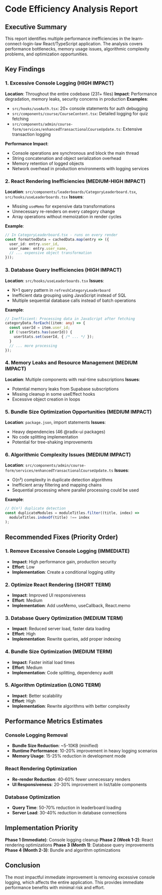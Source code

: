# Code Efficiency Analysis Report

## Executive Summary

This report identifies multiple performance inefficiencies in the learn-connect-login-law React/TypeScript application. The analysis covers performance bottlenecks, memory usage issues, algorithmic complexity problems, and optimization opportunities.

## Key Findings

### 1. Excessive Console Logging (HIGH IMPACT)
**Location**: Throughout the entire codebase (231+ files)
**Impact**: Performance degradation, memory leaks, security concerns in production
**Examples**:
- `src/hooks/useAuth.tsx`: 20+ console statements for auth debugging
- `src/components/course/CourseContent.tsx`: Detailed logging for quiz fetching
- `src/components/admin/course-form/services/enhancedTransactionalCourseUpdate.ts`: Extensive transaction logging

**Performance Impact**:
- Console operations are synchronous and block the main thread
- String concatenation and object serialization overhead
- Memory retention of logged objects
- Network overhead in production environments with logging services

### 2. React Rendering Inefficiencies (MEDIUM-HIGH IMPACT)
**Location**: `src/components/leaderboards/CategoryLeaderboard.tsx`, `src/hooks/useLeaderboards.tsx`
**Issues**:
- Missing `useMemo` for expensive data transformations
- Unnecessary re-renders on every category change
- Array operations without memoization in render cycles

**Example**:
```typescript
// In CategoryLeaderboard.tsx - runs on every render
const formattedData = cachedData.map(entry => ({
  user_id: entry.user_id,
  user_name: entry.user_name,
  // ... expensive object transformation
}));
```

### 3. Database Query Inefficiencies (HIGH IMPACT)
**Location**: `src/hooks/useLeaderboards.tsx`
**Issues**:
- N+1 query pattern in `refreshCategoryLeaderboard`
- Inefficient data grouping using JavaScript instead of SQL
- Multiple sequential database calls instead of batch operations

**Example**:
```typescript
// Inefficient: Processing data in JavaScript after fetching
categoryData.forEach((item: any) => {
  const userId = item.user_id;
  if (!userStats.has(userId)) {
    userStats.set(userId, { /* ... */ });
  }
  // ... more processing
});
```

### 4. Memory Leaks and Resource Management (MEDIUM IMPACT)
**Location**: Multiple components with real-time subscriptions
**Issues**:
- Potential memory leaks from Supabase subscriptions
- Missing cleanup in some useEffect hooks
- Excessive object creation in loops

### 5. Bundle Size Optimization Opportunities (MEDIUM IMPACT)
**Location**: `package.json`, import statements
**Issues**:
- Heavy dependencies (46 @radix-ui packages)
- No code splitting implementation
- Potential for tree-shaking improvements

### 6. Algorithmic Complexity Issues (MEDIUM IMPACT)
**Location**: `src/components/admin/course-form/services/enhancedTransactionalCourseUpdate.ts`
**Issues**:
- O(n²) complexity in duplicate detection algorithms
- Inefficient array filtering and mapping chains
- Sequential processing where parallel processing could be used

**Example**:
```typescript
// O(n²) duplicate detection
const duplicateModules = moduleTitles.filter((title, index) => 
  moduleTitles.indexOf(title) !== index
);
```

## Recommended Fixes (Priority Order)

### 1. Remove Excessive Console Logging (IMMEDIATE)
- **Impact**: High performance gain, production security
- **Effort**: Low
- **Implementation**: Create a conditional logging utility

### 2. Optimize React Rendering (SHORT TERM)
- **Impact**: Improved UI responsiveness
- **Effort**: Medium
- **Implementation**: Add useMemo, useCallback, React.memo

### 3. Database Query Optimization (MEDIUM TERM)
- **Impact**: Reduced server load, faster data loading
- **Effort**: High
- **Implementation**: Rewrite queries, add proper indexing

### 4. Bundle Size Optimization (MEDIUM TERM)
- **Impact**: Faster initial load times
- **Effort**: Medium
- **Implementation**: Code splitting, dependency audit

### 5. Algorithm Optimization (LONG TERM)
- **Impact**: Better scalability
- **Effort**: High
- **Implementation**: Rewrite algorithms with better complexity

## Performance Metrics Estimates

### Console Logging Removal
- **Bundle Size Reduction**: ~5-10KB (minified)
- **Runtime Performance**: 10-20% improvement in heavy logging scenarios
- **Memory Usage**: 15-25% reduction in development mode

### React Rendering Optimization
- **Re-render Reduction**: 40-60% fewer unnecessary renders
- **UI Responsiveness**: 20-30% improvement in list/table components

### Database Optimization
- **Query Time**: 50-70% reduction in leaderboard loading
- **Server Load**: 30-40% reduction in database connections

## Implementation Priority

**Phase 1 (Immediate)**: Console logging cleanup
**Phase 2 (Week 1-2)**: React rendering optimizations
**Phase 3 (Month 1)**: Database query improvements
**Phase 4 (Month 2-3)**: Bundle and algorithm optimizations

## Conclusion

The most impactful immediate improvement is removing excessive console logging, which affects the entire application. This provides immediate performance benefits with minimal risk and effort.
